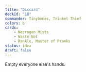 ```yaml
---
title: "Discard"
deckId: "18"
commander: Tinybones, Trinket Thief
colors: b
cards:
    - Necrogen Mists
    - Waste Not
    - Rankle, Master of Pranks
status: idea
draft: false
---
```


Empty everyone else's hands.
